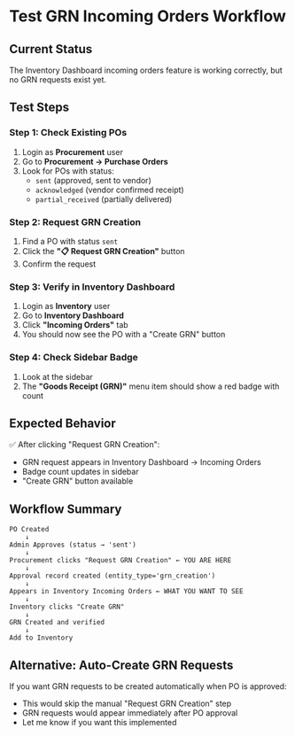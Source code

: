 # Test GRN Incoming Orders Workflow

## Current Status
The Inventory Dashboard incoming orders feature is working correctly, but no GRN requests exist yet.

## Test Steps

### Step 1: Check Existing POs
1. Login as **Procurement** user
2. Go to **Procurement → Purchase Orders**
3. Look for POs with status:
   - `sent` (approved, sent to vendor)
   - `acknowledged` (vendor confirmed receipt)
   - `partial_received` (partially delivered)

### Step 2: Request GRN Creation
1. Find a PO with status `sent`
2. Click the **"📋 Request GRN Creation"** button
3. Confirm the request

### Step 3: Verify in Inventory Dashboard
1. Login as **Inventory** user
2. Go to **Inventory Dashboard**
3. Click **"Incoming Orders"** tab
4. You should now see the PO with a "Create GRN" button

### Step 4: Check Sidebar Badge
1. Look at the sidebar
2. The **"Goods Receipt (GRN)"** menu item should show a red badge with count

## Expected Behavior

✅ After clicking "Request GRN Creation":
- GRN request appears in Inventory Dashboard → Incoming Orders
- Badge count updates in sidebar
- "Create GRN" button available

## Workflow Summary

```
PO Created
    ↓
Admin Approves (status → 'sent')
    ↓
Procurement clicks "Request GRN Creation" ← YOU ARE HERE
    ↓
Approval record created (entity_type='grn_creation')
    ↓
Appears in Inventory Incoming Orders ← WHAT YOU WANT TO SEE
    ↓
Inventory clicks "Create GRN"
    ↓
GRN Created and verified
    ↓
Add to Inventory
```

## Alternative: Auto-Create GRN Requests

If you want GRN requests to be created automatically when PO is approved:
- This would skip the manual "Request GRN Creation" step
- GRN requests would appear immediately after PO approval
- Let me know if you want this implemented
